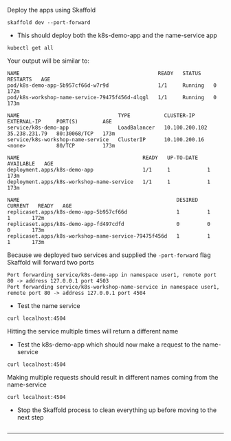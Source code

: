 

Deploy the apps using Skaffold

```execute-1
skaffold dev --port-forward

```



*   This should deploy both the k8s-demo-app and the name-service app


```execute-2
kubectl get all
```

Your output will be similar to:
```bsh
NAME                                             READY   STATUS    RESTARTS   AGE
pod/k8s-demo-app-5b957cf66d-w7r9d                1/1     Running   0          172m
pod/k8s-workshop-name-service-79475f456d-4lqgl   1/1     Running   0          173m

NAME                                TYPE           CLUSTER-IP       EXTERNAL-IP     PORT(S)        AGE
service/k8s-demo-app                LoadBalancer   10.100.200.102   35.238.231.79   80:30068/TCP   173m
service/k8s-workshop-name-service   ClusterIP      10.100.200.16    <none>          80/TCP         173m

NAME                                        READY   UP-TO-DATE   AVAILABLE   AGE
deployment.apps/k8s-demo-app                1/1     1            1           173m
deployment.apps/k8s-workshop-name-service   1/1     1            1           173m

NAME                                                   DESIRED   CURRENT   READY   AGE
replicaset.apps/k8s-demo-app-5b957cf66d                1         1         1       172m
replicaset.apps/k8s-demo-app-fd497cdfd                 0         0         0       173m
replicaset.apps/k8s-workshop-name-service-79475f456d   1         1         1       173m

```



Because we deployed two services and supplied the `-port-forward` flag Skaffold will forward two ports

```
Port forwarding service/k8s-demo-app in namespace user1, remote port 80 -> address 127.0.0.1 port 4503
Port forwarding service/k8s-workshop-name-service in namespace user1, remote port 80 -> address 127.0.0.1 port 4504

```



*   Test the name service


```execute-2
curl localhost:4504
```


Hitting the service multiple times will return a different name



*   Test the k8s-demo-app which should now make a request to the name-service


```execute-2
curl localhost:4504
```


Making multiple requests should result in different names coming from the name-service
```execute-2
curl localhost:4504
```


*   Stop the Skaffold process to clean everything up before moving to the next step
```terminal:interrupt-all
```


---




